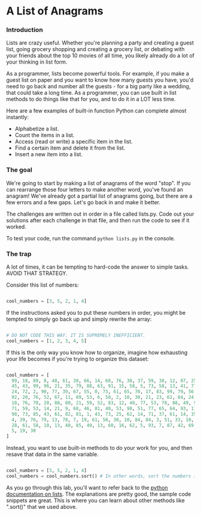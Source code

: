 # A List of Anagrams

### Introduction

Lists are crazy useful. Whether you're planning a party and creating a guest list, going grocery shopping and creating a grocery list, or debating with your friends about the top 10 movies of all time, you likely already do a lot of your thinking in list form.

As a programmer, lists become powerful tools. For example, if you make a guest list on paper and you want to know how many guests you have, you'd need to go back and number all the guests - for a big party like a wedding, that could take a long time. As a programmer, you can use built in list methods to do things like that for you, and to do it in a LOT less time.

Here are a few examples of built-in function Python can complete almost instantly:
* Alphabetize a list.
* Count the items in a list.
* Access (read or write) a specific item in the list.
* Find a certain item and delete it from the list.
* Insert a new item into a list.

### The goal

We're going to start by making a list of anagrams of the word "stop". If you can rearrange those four letters to make another word, you've found an anagram! We've already got a partial list of anagrams going, but there are a few errors and a few gaps. Let's go back in and make it better.

The challenges are written out in order in a file called lists.py. Code out your solutions after each challenge in that file, and then run the code to see if it worked.  

To test your code, run the command `python lists.py` in the console.

### The trap

A lot of times, it can be tempting to hard-code the answer to simple tasks. AVOID THAT STRATEGY.

Consider this list of numbers:

```Python

cool_numbers = [3, 5, 2, 1, 4]

```

If the instructions asked you to put these numbers in order, you might be tempted to simply go back up and simply rewrite the array:

```Python

# DO NOT CODE THIS WAY. IT IS SUPREMELY INEFFICIENT.
cool_numbers = [1, 2, 3, 4, 5]

```

If this is the only way you know how to organize, imagine how exhausting your life becomes if you're trying to organize this dataset:

```Python

cool_numbers = [
  99, 18, 89, 8, 48, 61, 30, 66, 14, 68, 76, 38, 37, 59, 38, 12, 87, 25, 67, 53, 17, 23, 89,
  45, 43, 99, 96, 21, 35, 79, 88, 63, 91, 15, 58, 5, 73, 58, 13, 41, 77, 84, 31, 22, 57,
  24, 72, 2, 90, 77, 39, 67, 55, 0, 73, 61, 65, 70, 17, 83, 99, 79, 56, 32, 66, 12, 9,
  92, 20, 76, 52, 67, 11, 89, 53, 6, 58, 2, 10, 30, 21, 23, 62, 84, 24, 27, 48, 49, 90,
  18, 76, 78, 20, 88, 80, 21, 59, 52, 83, 12, 40, 77, 53, 78, 88, 49, 93, 39, 21, 42,
  71, 59, 53, 14, 21, 9, 68, 46, 81, 48, 53, 98, 51, 77, 65, 64, 93, 11, 73, 91, 31, 62,
  98, 73, 85, 43, 61, 82, 81, 1, 43, 73, 25, 62, 14, 71, 37, 61, 14, 35, 6, 12, 43, 73,
  4, 39, 76, 79, 13, 78, 7, 19, 61, 58, 30, 10, 84, 84, 3, 51, 33, 10, 15, 3, 44, 45,
  28, 61, 58, 10, 13, 40, 85, 49, 13, 60, 16, 62, 5, 93, 7, 87, 42, 69, 27, 22, 40,
  5, 19, 30
]

```

Instead, you want to use built-in methods to do your work for you, and then resave that data in the same variable.

```Python

cool_numbers = [3, 5, 2, 1, 4]
cool_numbers = cool_numbers.sort() # In other words, sort the numbers in order, and then resave that information back in the same variable.

```

As you go through this lab, you'll want to refer back to the [python documentation on lists](https://docs.python.org/3/tutorial/datastructures.html). The explanations are pretty good, the sample code snippets are great. This is where you can learn about other methods like ".sort()" that we used above.
